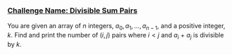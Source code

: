 ### [Challenge Name: Divisible Sum Pairs](/challenges/divisible-sum-pairs)


You are given an array of $n$ integers, $a_0, a_1, \ldots, a_{n-1}$, and a positive integer, $k$. Find and print the number of $(i, j)$ pairs where $i \lt j$ and $a_i$ + $a_j$ is divisible by $k$. 
